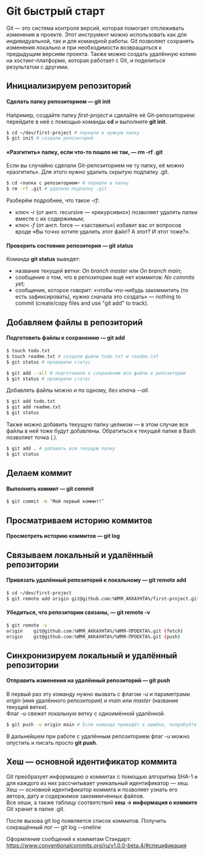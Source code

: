# Git быстрый старт


Git — это система контроля версий, которая помогает отслеживать изменения в проекте. Этот инструмент можно использовать как для индивидуальной, так и для командной работы. Git позволяет сохранять изменения локально и при необходимости возвращаться к предыдущим версиям проекта. Также можно создать удалённую копию на хостинг-платформе, которая работает с Git, и поделиться результатом с другими.


## Инициализируем репозиторий
#### Сделать папку репозиторием — **git init**  
Например, создайте папку *first-project* и сделайте её Git-репозиторием: перейдите в неё с помощью команды **cd** и выполните **git init**.  
```bash
$ cd ~/dev/first-project # перешли в нужную папку  
$ git init # создали репозиторий 
```

#### «Разгитить» папку, если что-то пошло не так, — **rm -rf .git**  
Если вы случайно сделали Git-репозиторием не ту папку, её можно «разгитить». Для этого нужно удалить скрытую подпапку .git.  
```bash
$ cd <папка с репозиторием> # перешли в папку  
$ rm -rf .git # удалили подпапку .git 
```
Разберём подробнее, что такое *-rf*:  
* ключ *-r* (от англ. recursive — «рекурсивно») позволяет удалять папки вместе с их содержимым;  
* ключ *-f* (от англ. force — «заставить») избавит вас от вопросов вроде «Вы точно хотите удалить этот файл? А этот? И этот тоже?».  

#### Проверить состояние репозитория — **git status**  
Команда **git status** выведет:  
* название текущей ветки: *On branch master* или *On branch main*;  
* сообщение о том, что в репозитории ещё нет коммитов: *No commits yet*;  
* сообщение, которое говорит: «чтобы что-нибудь закоммитить (то есть зафиксировать), нужно сначала это создать» — nothing to commit (create/copy files and use "git add" to track).  


## Добавляем файлы в репозиторий
#### Подготовить файлы к сохранению — **git add**  

```bash
$ touch todo.txt  
$ touch readme.txt # создали файлы todo.txt и readme.txt  
$ git status # проверили статус  
```  

```bash
$ git add --all # подготовили к сохранению все файлы в репозитории  
$ git status # проверили статус  
``` 

Добавлять файлы можно и по одному, без ключа *--all*.  
```bash
$ git add todo.txt  
$ git add readme.txt  
$ git status  
```  

Также можно добавить текущую папку целиком — в этом случае все файлы в ней тоже будут добавлены. Обратиться к текущей папке в Bash позволяет точка (.).  
```bash 
$ git add . # добавить всю текущую папку  
$ git status  
```  


## Делаем коммит
#### Выполнить коммит — **git commit**  
```bash
$ git commit -m ‘Мой первый коммит!’  
```  


## Просматриваем историю коммитов
#### Просмотреть историю коммитов — **git log**  


## Связываем локальный и удалённый репозитории
#### Привязать удалённый репозиторий к локальному — **git remote add**  
```bash
$ cd ~/dev/first-project  
$ git remote add origin git@github.com:%ИМЯ_АККАУНТА%/first-project.git  
```  

#### Убедиться, что репозитории связаны, — **git remote -v**  
```bash
$ git remote -v  
origin    git@github.com:%ИМЯ_АККАУНТА%/%ИМЯ-ПРОЕКТА%.git (fetch)  
origin    git@github.com:%ИМЯ_АККАУНТА%/%ИМЯ-ПРОЕКТА%.git (push)  
```  


## Синхронизируем локальный и удалённый репозитории  
#### Отправить изменения на удалённый репозиторий — **git push**  
В первый раз эту команду нужно вызвать с флагом *-u* и параметрами *origin* (имя удалённого репозитория) и *main* или *master* (название текущей ветки).   
Флаг *-u* свяжет локальную ветку с одноимённой удалённой.  
```bash
$ git push -u origin main # Если команда приведёт к ошибке, попробуйте заменить main на master.  
```  
В дальнейшем при работе с удалённым репозиторием флаг *-u* можно опустить и писать просто **git push**.
  

## Хеш — основной идентификатор коммита
Git преобразует информацию о коммитах с помощью алгоритма SHA-1 и для каждого из них рассчитывает уникальный идентификатор — хеш.  
Хеш — основной идентификатор коммита и позволяет узнать его автора, дату и содержимое закоммиченных файлов.  
Все хеши, а также таблицу соответствий **хеш → информация о коммите** Git хранит в папке .git.  

После вызова git log появляется список коммитов.
Получить сокращённый лог — git log --oneline


Оформление сообщений к коммитам
Стандарт:
https://www.conventionalcommits.org/ru/v1.0.0-beta.4/#спецификация